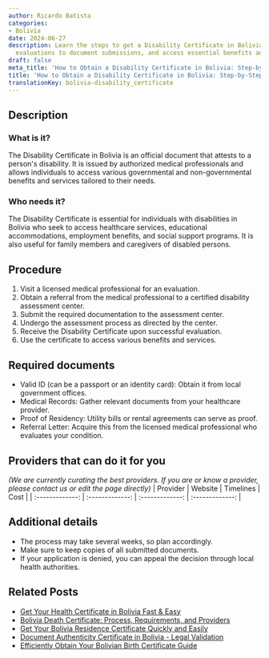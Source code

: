 ```yaml
---
author: Ricardo Batista
categories:
- Bolivia
date: 2024-06-27
description: Learn the steps to get a Disability Certificate in Bolivia, from medical
  evaluations to document submissions, and access essential benefits and services.
draft: false
meta_title: 'How to Obtain a Disability Certificate in Bolivia: Step-by-Step Guide'
title: 'How to Obtain a Disability Certificate in Bolivia: Step-by-Step Guide'
translationKey: bolivia-disability_certificate
---
```



## Description
### What is it?
The Disability Certificate in Bolivia is an official document that attests to a person's disability. It is issued by authorized medical professionals and allows individuals to access various governmental and non-governmental benefits and services tailored to their needs.

### Who needs it?
The Disability Certificate is essential for individuals with disabilities in Bolivia who seek to access healthcare services, educational accommodations, employment benefits, and social support programs. It is also useful for family members and caregivers of disabled persons.

## Procedure

1. Visit a licensed medical professional for an evaluation.
2. Obtain a referral from the medical professional to a certified disability assessment center.
3. Submit the required documentation to the assessment center.
4. Undergo the assessment process as directed by the center.
5. Receive the Disability Certificate upon successful evaluation.
6. Use the certificate to access various benefits and services.


## Required documents

- Valid ID (can be a passport or an identity card): Obtain it from local government offices.
- Medical Records: Gather relevant documents from your healthcare provider.
- Proof of Residency: Utility bills or rental agreements can serve as proof.
- Referral Letter: Acquire this from the licensed medical professional who evaluates your condition.


## Providers that can do it for you
_(We are currently curating the best providers. If you are or know a provider, please contact us or edit the page directly)_
| Provider        |     Website     |     Timelines    |       Cost      |
| :-------------: | :-------------: |  :-------------: | :-------------: |

## Additional details

- The process may take several weeks, so plan accordingly.
- Make sure to keep copies of all submitted documents.
- If your application is denied, you can appeal the decision through local health authorities.




## Related Posts

- [Get Your Health Certificate in Bolivia Fast & Easy](https://tramitit.com/guides/bolivia/health_certificate/)
- [Bolivia Death Certificate: Process, Requirements, and Providers](https://tramitit.com/guides/bolivia/death_certificate/)
- [Get Your Bolivia Residence Certificate Quickly and Easily](https://tramitit.com/guides/bolivia/residence_certificate/)
- [Document Authenticity Certificate in Bolivia - Legal Validation](https://tramitit.com/guides/bolivia/document_authenticity_certificate/)
- [Efficiently Obtain Your Bolivian Birth Certificate Guide](https://tramitit.com/guides/bolivia/birth_certificate/)